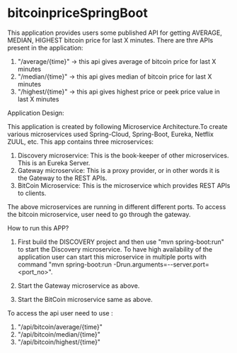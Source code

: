 # bitcoinpriceSpringBoot

This application provides users some published API for getting AVERAGE, MEDIAN, HIGHEST bitcoin price for last X minutes.
There are thre APIs present in the application:
1) "/average/{time}" -> this api gives average of bitcoin price for last X minutes
2) "/median/{time}"  -> this api gives median of bitcoin price for last X minutes
3) "/highest/{time}" -> this api gives highest price or peek price value in last X minutes


Application Design:

This application is created by following Microservice Architecture.To create various microservices used Spring-Cloud, Spring-Boot, Eureka, Netflix ZUUL, etc.
This app contains three microservices:
1) Discovery microservice: This is the book-keeper of other microservices. This is an Eureka Server.
2) Gateway microservice: This is a proxy provider, or in other words it is the Gateway to the REST APIs.
3) BitCoin Microservice: This is the microservice which provides REST APIs to clients.

The above microservices are running in different different ports. 
To access the bitcoin microservice, user need to go through the gateway.

How to run this APP?

1) First build the DISCOVERY project and then use "mvn spring-boot:run" to start the Discovery microservice. To have high availability of the application user can start this microservice in multiple ports with command "mvn spring-boot:run -Drun.arguments=--server.port=<port_no>".

2) Start the Gateway microservice as above.

3) Start the BitCoin microservice same as above.

To access the api user need to use :
1) "/api/bitcoin/average/{time}"
2) "/api/bitcoin/median/{time}"
3) "/api/bitcoin/highest/{time}"